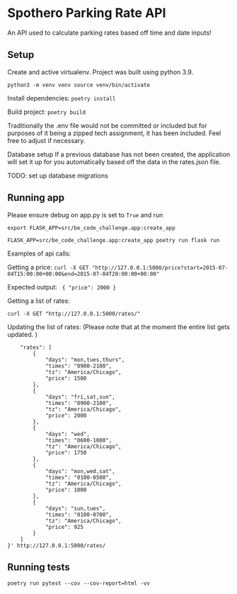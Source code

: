 # Spothero Parking Rate API
An API used to calculate parking rates based off time and date inputs!

## Setup
Create and active virtualenv. Project was built using python 3.9.

`python3 -m venv venv source venv/bin/activate`

Install dependencies:
`poetry install`

Build project:
`poetry build`

Traditionally the .env file would not be committed or included but for purposes of it being a zipped tech assignment, it has been included. Feel free to adjust if necessary.

Database setup
If a previous database has not been created, the application will set it up for you automatically based off the data in the rates.json file.

TODO: set up database migrations

## Running app
Please ensure debug on app.py is set to `True` and run 
```
export FLASK_APP=src/be_code_challenge.app:create_app

FLASK_APP=src/be_code_challenge.app:create_app poetry run flask run
```

Examples of api calls:

Getting a price: `curl -X GET "http://127.0.0.1:5000/price?start=2015-07-04T15:00:00+00:00&end=2015-07-04T20:00:00+00:00"`

Expected output: ```
{
  "price": 2000
}```

Getting a list of rates:

`curl -X GET "http://127.0.0.1:5000/rates/"`

Updating the list of rates: (Please note that at the moment the entire list gets updated.
)
```curl -X PUT -H "Content-Type: application/json" -d '{
    "rates": [
        {
            "days": "mon,tues,thurs",
            "times": "0900-2100",
            "tz": "America/Chicago",
            "price": 1500
        },
        {
            "days": "fri,sat,sun",
            "times": "0900-2100",
            "tz": "America/Chicago",
            "price": 2000
        },
        {
            "days": "wed",
            "times": "0600-1800",
            "tz": "America/Chicago",
            "price": 1750
        },
        {
            "days": "mon,wed,sat",
            "times": "0100-0500",
            "tz": "America/Chicago",
            "price": 1000
        },
        {
            "days": "sun,tues",
            "times": "0100-0700",
            "tz": "America/Chicago",
            "price": 925
        }
    ]
}' http://127.0.0.1:5000/rates/
```


## Running tests
`poetry run pytest --cov --cov-report=html -vv`
